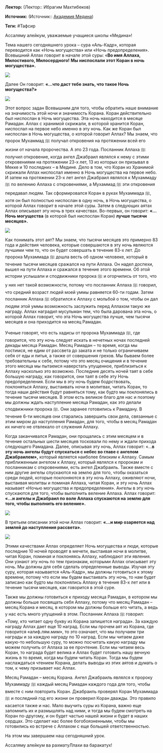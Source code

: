 **Лектор:** (Лектор:: Ибрагим Махтибеков)

**Источник:** (Источник:: [Академия Медина](https://web.medinaschool.org/school/))

**Теги:** #Тафсир

Ассаляму алейкум, уважаемые учащиеся школы «Медина»!


Тема нашего сегодняшнего урока – сура «Аль-Кадр», которая переводится как «Ночь могущества» или «Ночь предопределения». Всевышний Аллах говорит в начале этой суры: «**Во имя Аллаха, Милостивого, Милосердного!** **Мы ниспослали этот Коран в ночь могущества».**


**![](https://medinaschool.org/files/images/2020/01/792a66cd5780534eda121ba1261de077.jpg)**


Далее Он говорит: **«…что даст тебе знать, что такое Ночь могущества?»**


**![](https://medinaschool.org/files/images/2020/01/6d9ac0f5a14b4d754d6eddbc02d3ad51.jpg)**


Этот вопрос задан Всевышним для того, чтобы обратить наше внимание на значимость этой ночи и значимость Корана. Коран действительно был ниспослан в Ночь могущества. Эта ночь находится в месяце Рамадан. Аллах с хранимой скрижали, в которой хранится Коран, ниспослал на первое небо именно в эту ночь. Как же Коран был ниспослан в Ночь могущества, о которой говорит Аллах? Мы знаем, что пророк Мухаммад ﷺ получал откровения на протяжении всей его жизни от начала пророчества. А это 23 года. Посланник Аллаха ﷺ получил откровение, когда ангел Джабраил являлся к нему с этими откровениями на протяжении 23-х лет, 13 из которых он призывал в Мекке и 10 последних – в Медине. Дело в том, что Коран из Хранимой скрижали Аллах ниспослал именно в Ночь могущества на первое небо. И затем на протяжении 23-х лет ангел Джабраил являлся к Мухаммаду ﷺ по велению Аллаха с откровениями, а Мухаммад ﷺ эти откровения передавал людям. Так сформировался Коран в руках Мухаммада ﷺ, хотя он был полностью ниспослан в одну ночь, в Ночь могущества, о которой Аллах говорит в начале этой суры. Затем в следующих аятах Аллах описывает эту ночь в трех качествах. Во-первых, он говорит: **«…Ночь могущества** (в которой был ниспослан Коран) **лучше тысячи месяцев».**


**![](https://medinaschool.org/files/images/2020/01/96234a0df6453bf55ba9b8e2d57bf1f7.jpg)**


Как понимать этот аят? Мы знаем, что тысячи месяцев это примерно 83 года и действия человека, которые совершаются в эту ночь являются лучшими чем то, что он будет совершать в течение 83-х лет. До пророка Мухаммада ﷺ дошла весть об одном человеке, который в течение тысячи месяцев сражался на пути Аллаха. Он надел доспехи, вышел на пути Аллаха и сражался в течение этого времени. Об этой истории услышали и сподвижники пророка ﷺ и огорчились от того, что у них нет такой возможности, потому что посланник Аллаха ﷺ говорил, что средний возраст людей моей уммы равняется 60-ти годам. Затем посланник Аллаха ﷺ обратился к Аллаху с мольбой о том, чтобы он дал людям этой уммы возможность заслужить перед Аллахом такую же награду. Аллах наградил мусульман тем, что была дарована эта ночь, о которой Аллах говорит, что эта Ночь могущества лучше, чем тысячи месяцев и она приходится на месяц Рамадан.


Ученые говорят, что есть хадисы от пророка Мухаммада ﷺ, где говорится, что эту ночь следует искать в нечетных ночах последней декады месяца Рамадан. Месяц Рамадан – то время, когда мы постимся, не едим от рассвета до заката и не только ограничиваем себя от еды и питья, а также от совершения грехов. Мы бываем более требовательны к себе, потому что это месяц очищения и в течение этого месяца мы пытаемся наверстать упущенное, приблизиться к Аллаху насколько это возможно. Последние десять ночей таят в себе большую награду, как говорится, они таят в себе эту Ночь предопределения. Если мы в эту ночь будем бодрствовать, поклоняться Аллаху, выстаивать ночи в молитвах, читать Коран, то тогда наши действия будут равняться тому, как будто мы поклонялись в течение тысячи месяцев. В этом есть великое благо для нас и поэтому мы должны ждать наступление месяца Рамадан, как это делали сподвижники пророка ﷺ. Они заранее готовились к Рамадану. В течение 6-ти месяцев они старались завершить свои дела, связанные с этим миром до наступления Рамадан, для того, чтобы в месяц Рамадан их ничего не отвлекало от служения Аллаху.


Когда заканчивался Рамадан, они прощались с этим месяцем и в течение остальных шести месяцев тосковали по нему и ждали прихода следующего Рамадана. Далее, описывая эту ночь, Аллах говорит: «...**в эту ночь ангелы будут спускаться с небес во главе с ангелом Джабраилем»,** который является наиболее близким к Аллаху. Самым приближенным ангелом к Аллаху, который являлся к пророкам и посланникам с откровениями, есть ангел Джабраиль. Также вместе с ним другие ангелы спускаются на землю для того, чтобы оказаться среди людей, которые поклоняются в эту ночь Аллаху, оживляют ночи, выстаивая молитвы и поминая Аллаха, читая Коран, и эту ночь Аллах называет «Ночью могущества и предопределения». Ангелы в эту ночь спускаются для того, чтобы выполнить веление Аллаха. Аллах говорит: **«…и ангелы и Джабраил по воле Аллаха спускаются на землю для того, чтобы выполнить его веление».**


**![](https://medinaschool.org/files/images/2020/01/96a3de93e6570334c3ef9965bbaa957e.jpg)**


В третьем описании этой ночи Аллах говорит: **«…и мир озаряется над землей до наступления рассвета».**


**![](https://medinaschool.org/files/images/2020/01/6b22864e948d4aef3f4050dd06baaa4b.jpg)**


Этими качествами Аллах определяет Ночь могущества и люди, которые последние 10 ночей проводят в мечети, выстаивая ночи в молитве, читая Коран, поминая и поклоняясь Аллаху, наблюдают эти явления. Они узнают эту ночь по тем признакам, которыми Аллах описывает эту ночь. Мы должны для себя сделать определенные выводы. Изучая эту суру, которая называется «Аль-Кадр», мы должны готовиться к этому времени, потому что если мы будем выстаивать эту ночь, то нам будет записано как будто мы поклонялись Аллаху в течение 83-х лет или в течение тысячи месяцев, как говорится в этой суре.


Также мы должны готовиться к приходу месяца Рамадан, в котором мы должны больше посвящать себя Аллаху, потому что месяц Рамадан – месяц Корана и месяц, в котором мы должны больше его читать, а ведь у нас есть много упущений в этом. Посланник Аллаха ﷺ говорил: «Тому, кто читает одну букву из Корана запишется награда». За каждую награду Аллах дает еще 10 наград. Если мы прочем аят из Корана, где говорится «алиф.лям.мим», то это означает, что мы получаем три награды и за каждую награду по 10 наград. Если мы читаем даже какую-то небольшую суру, то можно посчитать какую награду мы можем получить от Аллаха за ее прочтение. Если мы читаем весь Коран, то награда будет велика и Аллах будет готовить нашу вечную жизнь в то время, когда мы будем читать Коран. Тогда мы будем наслаждаться чтением Корана, делать выводы из этих аятов и думать о том, к чему призывает нас Аллах.


Месяц Рамадан – месяц Корана. Ангел Джабраиль являлся к пророку Мухаммаду ﷺ каждый месяц Рамадан каждого года для того, чтобы вместе с ним повторить Коран. Джабраиль проверял Коран Мухаммада ﷺ и последний год его жизни он проверил Коран дважды. Это правило касается также и нас. Мало выучить суры из Корана, важно еще запомнить их и размышлять над ними, и тогда мы будем смотреть на Коран по-другому, и он будет частью нашей жизни и будет в наших сердцах. Это сделает нас более богобоязненными, чтобы мы готовились ко встрече с Аллахом с еще большей ответственностью.


На этом мы завершаем наш сегодняшний урок.


Ассаляму алейкум ва рахматуЛлахи ва баракатух!

